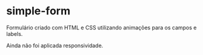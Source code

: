 # simple-form
 
Formulário criado com HTML e CSS utilizando animações para os campos e labels.

Ainda não foi aplicada responsividade.
